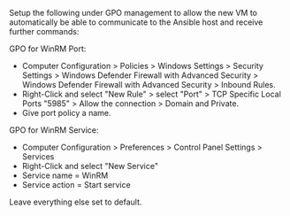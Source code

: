 Setup the following under GPO management to allow the new VM to automatically be able to communicate to the Ansible host and receive further commands:

  GPO for WinRM Port:
  
  - Computer Configuration > Policies > Windows Settings > Security Settings > Windows Defender Firewall with Advanced Security > 
    Windows Defender Firewall with Advanced Security > Inbound Rules.
  - Right-Click and select "New Rule" > select "Port" > TCP Specific Local Ports "5985" > Allow the connection > Domain and Private. 
  - Give port policy a name.
  
  GPO for WinRM Service:
  
  - Computer Configuration > Preferences > Control Panel Settings > Services
  - Right-Click and select "New Service" 
  - Service name = WinRM
  - Service action = Start service
  
  Leave everything else set to default.
  
  
  
